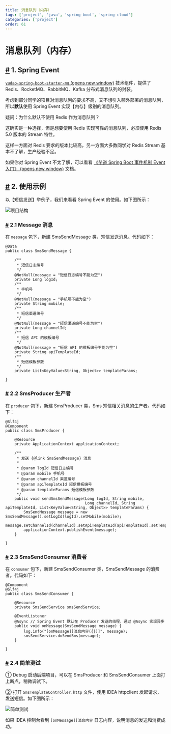```yaml
---
title: 消息队列（内存）
tags: ['project', 'java', 'spring-boot', 'spring-cloud']
categories: ['project']
order: 61
---
```

# 消息队列（内存）

## [#](#_1-spring-event) 1. Spring Event

 [`yudao-spring-boot-starter-mq`  (opens new window)](https://github.com/YunaiV/ruoyi-vue-pro/blob/master/yudao-framework/yudao-spring-boot-starter-mq/) 技术组件，提供了 Redis、RocketMQ、RabbitMQ、Kafka 分布式消息队列的封装。

 考虑到部分同学的项目对消息队列的要求不高，又不想引入额外部署的消息队列，所以**默认**使用 Spring Event 实现【内存】级别的消息队列。

 疑问：为什么默认不使用 Redis 作为消息队列？

 这确实是一种选择，但是想要使用 Redis 实现可靠的消息队列，必须使用 Redis 5.0 版本的 Stream 特性。

 这样一方面对 Redis 要求的版本比较高，另一方面大多数同学对 Redis Stream 基本不了解，生产经验不足。

 如果你对 Spring Event 不太了解，可以看看 [《芋道 Spring Boot 事件机制 Event 入门》  (opens new window)](https://www.iocoder.cn/Spring-Boot/Event/?yudao) 文档。

 ## [#](#_2-使用示例) 2. 使用示例

 以【短信发送】举例子，我们来看看 Spring Event 的使用。如下图所示：

 ![项目结构](https://doc.iocoder.cn/img/%E6%B6%88%E6%81%AF%E9%98%9F%E5%88%97/%E5%86%85%E5%AD%98/%E7%9F%AD%E4%BF%A1%E5%8F%91%E9%80%81%E7%9A%84%E9%A1%B9%E7%9B%AE%E7%BB%93%E6%9E%84.png)

 ### [#](#_2-1-message-消息) 2.1 Message 消息

 在 `message` 包下，新建 SmsSendMessage 类，短信发送消息。代码如下：

 
```
@Data
public class SmsSendMessage {

    /**
     * 短信日志编号
     */
    @NotNull(message = "短信日志编号不能为空")
    private Long logId;
    /**
     * 手机号
     */
    @NotNull(message = "手机号不能为空")
    private String mobile;
    /**
     * 短信渠道编号
     */
    @NotNull(message = "短信渠道编号不能为空")
    private Long channelId;
    /**
     * 短信 API 的模板编号
     */
    @NotNull(message = "短信 API 的模板编号不能为空")
    private String apiTemplateId;
    /**
     * 短信模板参数
     */
    private List<KeyValue<String, Object>> templateParams;

}

```
### [#](#_2-2-smsproducer-生产者) 2.2 SmsProducer 生产者

 在 `producer` 包下，新建 SmsProducer 类，Sms 短信相关消息的生产者。代码如下：

 
```
@Slf4j
@Component
public class SmsProducer {

    @Resource
    private ApplicationContext applicationContext;

    /**
     * 发送 {@link SmsSendMessage} 消息
     *
     * @param logId 短信日志编号
     * @param mobile 手机号
     * @param channelId 渠道编号
     * @param apiTemplateId 短信模板编号
     * @param templateParams 短信模板参数
     */
    public void sendSmsSendMessage(Long logId, String mobile,
                                   Long channelId, String apiTemplateId, List<KeyValue<String, Object>> templateParams) {
        SmsSendMessage message = new SmsSendMessage().setLogId(logId).setMobile(mobile);
        message.setChannelId(channelId).setApiTemplateId(apiTemplateId).setTemplateParams(templateParams);
        applicationContext.publishEvent(message);
    }

}

```
### [#](#_2-3-smssendconsumer-消费者) 2.3 SmsSendConsumer 消费者

 在 `consumer` 包下，新建 SmsSendConsumer 类，SmsSendMessage 的消费者。代码如下：

 
```
@Component
@Slf4j
public class SmsSendConsumer {

    @Resource
    private SmsSendService smsSendService;

    @EventListener
    @Async // Spring Event 默认在 Producer 发送的线程，通过 @Async 实现异步
    public void onMessage(SmsSendMessage message) {
        log.info("[onMessage][消息内容({})]", message);
        smsSendService.doSendSms(message);
    }

}

```
### [#](#_2-4-简单测试) 2.4 简单测试

 ① Debug 启动后端项目，可以在 SmsProducer 和 SmsSendConsumer 上面打上断点，稍微调试下。

 ② 打开 `SmsTemplateController.http` 文件，使用 IDEA httpclient 发起请求，发送短信。如下图所示：

 ![简单测试](https://doc.iocoder.cn/img/%E6%B6%88%E6%81%AF%E9%98%9F%E5%88%97/%E5%86%85%E5%AD%98/%E7%AE%80%E5%8D%95%E6%B5%8B%E8%AF%95.png)

 如果 IDEA 控制台看到 `[onMessage][消息内容` 日志内容，说明消息的发送和消费成功。

